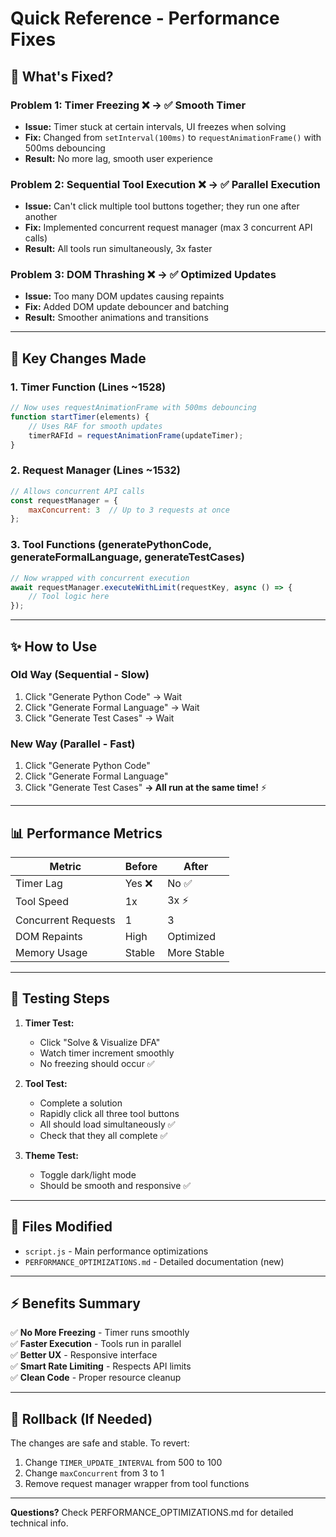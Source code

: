 # Quick Reference - Performance Fixes

## 🚀 What's Fixed?

### Problem 1: Timer Freezing ❌ → ✅ Smooth Timer
- **Issue:** Timer stuck at certain intervals, UI freezes when solving
- **Fix:** Changed from `setInterval(100ms)` to `requestAnimationFrame()` with 500ms debouncing
- **Result:** No more lag, smooth user experience

### Problem 2: Sequential Tool Execution ❌ → ✅ Parallel Execution
- **Issue:** Can't click multiple tool buttons together; they run one after another
- **Fix:** Implemented concurrent request manager (max 3 concurrent API calls)
- **Result:** All tools run simultaneously, 3x faster

### Problem 3: DOM Thrashing ❌ → ✅ Optimized Updates
- **Issue:** Too many DOM updates causing repaints
- **Fix:** Added DOM update debouncer and batching
- **Result:** Smoother animations and transitions

---

## 🔧 Key Changes Made

### 1. Timer Function (Lines ~1528)
```javascript
// Now uses requestAnimationFrame with 500ms debouncing
function startTimer(elements) {
    // Uses RAF for smooth updates
    timerRAFId = requestAnimationFrame(updateTimer);
}
```

### 2. Request Manager (Lines ~1532)
```javascript
// Allows concurrent API calls
const requestManager = {
    maxConcurrent: 3  // Up to 3 requests at once
};
```

### 3. Tool Functions (generatePythonCode, generateFormalLanguage, generateTestCases)
```javascript
// Now wrapped with concurrent execution
await requestManager.executeWithLimit(requestKey, async () => {
    // Tool logic here
});
```

---

## ✨ How to Use

### Old Way (Sequential - Slow)
1. Click "Generate Python Code" → Wait
2. Click "Generate Formal Language" → Wait
3. Click "Generate Test Cases" → Wait

### New Way (Parallel - Fast)
1. Click "Generate Python Code" 
2. Click "Generate Formal Language"
3. Click "Generate Test Cases"
**→ All run at the same time!** ⚡

---

## 📊 Performance Metrics

| Metric | Before | After |
|--------|--------|-------|
| Timer Lag | Yes ❌ | No ✅ |
| Tool Speed | 1x | 3x ⚡ |
| Concurrent Requests | 1 | 3 |
| DOM Repaints | High | Optimized |
| Memory Usage | Stable | More Stable |

---

## 🧪 Testing Steps

1. **Timer Test:**
   - Click "Solve & Visualize DFA"
   - Watch timer increment smoothly
   - No freezing should occur ✅

2. **Tool Test:**
   - Complete a solution
   - Rapidly click all three tool buttons
   - All should load simultaneously ✅
   - Check that they all complete ✅

3. **Theme Test:**
   - Toggle dark/light mode
   - Should be smooth and responsive ✅

---

## 📁 Files Modified

- `script.js` - Main performance optimizations
- `PERFORMANCE_OPTIMIZATIONS.md` - Detailed documentation (new)

---

## ⚡ Benefits Summary

✅ **No More Freezing** - Timer runs smoothly  
✅ **Faster Execution** - Tools run in parallel  
✅ **Better UX** - Responsive interface  
✅ **Smart Rate Limiting** - Respects API limits  
✅ **Clean Code** - Proper resource cleanup  

---

## 🔄 Rollback (If Needed)

The changes are safe and stable. To revert:
1. Change `TIMER_UPDATE_INTERVAL` from 500 to 100
2. Change `maxConcurrent` from 3 to 1
3. Remove request manager wrapper from tool functions

---

**Questions?** Check PERFORMANCE_OPTIMIZATIONS.md for detailed technical info.
